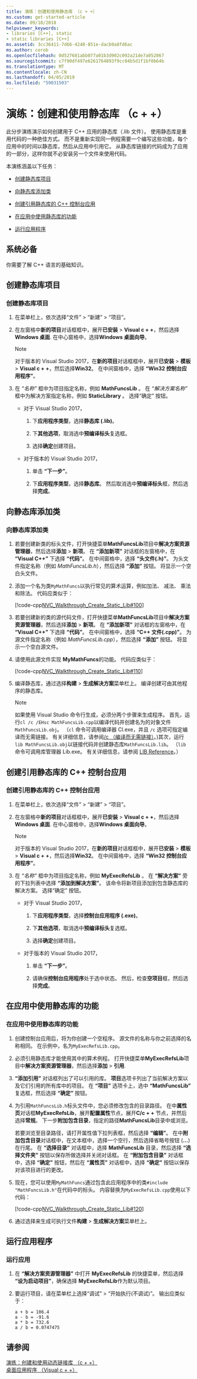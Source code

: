 ```yaml
---
title: 演练：创建和使用静态库 （c + +）
ms.custom: get-started-article
ms.date: 09/18/2018
helpviewer_keywords:
- libraries [C++], static
- static libraries [C++]
ms.assetid: 3cc36411-7d66-4240-851e-dacb9a8fd6ac
ms.author: corob
ms.openlocfilehash: 0d527681abb077a01b3d902c092a21de7a052867
ms.sourcegitcommit: c7f90df497e6261764893f9cc04b5d1f1bf0b64b
ms.translationtype: MT
ms.contentlocale: zh-CN
ms.lasthandoff: 04/05/2019
ms.locfileid: "59031503"
---
```

# <a name="walkthrough-creating-and-using-a-static-library-c"></a>演练：创建和使用静态库 （c + +）

此分步演练演示如何创建用于 C++ 应用的静态库（.lib 文件）。 使用静态库是重用代码的一种绝佳方式。 而不是重新实现同一例程需要一个编写这些功能，每个应用中的时间以静态库，然后从应用中引用它。 从静态库链接的代码成为了应用的一部分，这样你就不必安装另一个文件来使用代码。

本演练涵盖以下任务：

- [创建静态库项目](#CreateLibProject)

- [向静态库添加类](#AddClassToLib)

- [创建引用静态库的 C++ 控制台应用](#CreateAppToRefTheLib)

- [在应用中使用静态库的功能](#UseLibInApp)

- [运行应用程序](#RunApp)

## <a name="prerequisites"></a>系统必备

你需要了解 C++ 语言的基础知识。

##  <a name="CreateLibProject"></a> 创建静态库项目

### <a name="to-create-a-static-library-project"></a>创建静态库项目

1. 在菜单栏上，依次选择“文件” > “新建” > “项目”。

1. 在左窗格中**新的项目**对话框框中，展开**已安装** > **Visual c + +**，然后选择**Windows 桌面**. 在中心窗格中，选择**Windows 桌面向导**。

   > [!NOTE]
   > 对于版本的 Visual Studio 2017，在**新的项目**对话框框中，展开**已安装** > **模板** >  **Visual c + +**，然后选择**Win32**。 在中间窗格中，选择 **“Win32 控制台应用程序”**。

1. 在 *“名称”* 框中为项目指定名称，例如 **MathFuncsLib** 。 在 *“解决方案名称”* 框中为解决方案指定名称，例如 **StaticLibrary** 。 选择“确定”  按钮。

    - 对于 Visual Studio 2017，

        1. 下**应用程序类型**，选择**静态库 (.lib)**。

        1. 下**其他选项**，取消选中**预编译标头**复选框。

        1. 选择**确定**创建项目。

    - 对于版本的 Visual Studio 2017，

        1. 单击 **“下一步”**。

        1. 下**应用程序类型**，选择**静态库**。 然后取消选中**预编译标头**框，然后选择**完成**。

##  <a name="AddClassToLib"></a> 向静态库添加类

### <a name="to-add-a-class-to-the-static-library"></a>向静态库添加类

1. 若要创建新类的标头文件，打开快捷菜单**MathFuncsLib**项目中**解决方案资源管理器**，然后选择**添加** >  **新项**。 在 **“添加新项”** 对话框的左窗格中，在 **“Visual C++”** 下选择 **“代码”**。 在中间窗格中，选择 **“头文件(.h)”**。 为头文件指定名称（例如 *MathFuncsLib.h*），然后选择 **“添加”** 按钮。 将显示一个空白头文件。

1. 添加一个名为类`MyMathFuncs`以执行常见的算术运算，例如加法、 减法、 乘法和除法。 代码应类似于：

   [!code-cpp[NVC_Walkthrough_Create_Static_Lib#100](../windows/codesnippet/CPP/walkthrough-creating-and-using-a-static-library-cpp_1.h)]

1. 若要创建新的类的源代码文件，打开快捷菜单**MathFuncsLib**项目中**解决方案资源管理器**，然后选择**添加** >  **新项**。 在 **“添加新项”** 对话框的左窗格中，在 **“Visual C++”** 下选择 **“代码”**。 在中间窗格中，选择 **“C++ 文件(.cpp)”**。 为源文件指定名称（例如 *MathFuncsLib.cpp*），然后选择 **“添加”** 按钮。 将显示一个空白源文件。

1. 请使用此源文件实现 **MyMathFuncs**的功能。 代码应类似于：

   [!code-cpp[NVC_Walkthrough_Create_Static_Lib#110](../windows/codesnippet/CPP/walkthrough-creating-and-using-a-static-library-cpp_2.cpp)]

1. 编译静态库，通过选择**构建** > **生成解决方案**菜单栏上。 编译创建可由其他程序的静态库。

   > [!NOTE]
   > 如果使用 Visual Studio 命令行生成，必须分两个步骤来生成程序。 首先，运行`cl /c /EHsc MathFuncsLib.cpp`以编译代码并创建名为的对象文件`MathFuncsLib.obj`。 （`cl` 命令可调用编译器 Cl.exe，并且 `/c` 选项可指定编译而无需链接。 有关详细信息，请参阅[/c （编译而无需链接）](../build/reference/c-compile-without-linking.md)。)其次，运行`lib MathFuncsLib.obj`以链接代码并创建静态库`MathFuncsLib.lib`。 （`lib` 命令可调用库管理器 Lib.exe。 有关详细信息，请参阅 [LIB Reference](../build/reference/lib-reference.md)。）

##  <a name="CreateAppToRefTheLib"></a> 创建引用静态库的 C++ 控制台应用

### <a name="to-create-a-c-console-app-that-references-the-static-library"></a>创建引用静态库的 C++ 控制台应用

1. 在菜单栏上，依次选择“文件” > “新建” > “项目”。

1. 在左窗格中**新的项目**对话框框中，展开**已安装** > **Visual c + +**，然后选择**Windows 桌面**. 在中心窗格中，选择**Windows 桌面向导**。

   > [!NOTE]
   > 对于版本的 Visual Studio 2017，在**新的项目**对话框框中，展开**已安装** > **模板** >  **Visual c + +**，然后选择**Win32**。 在中间窗格中，选择 **“Win32 控制台应用程序”**。

1. 在 *“名称”* 框中为项目指定名称，例如 **MyExecRefsLib** 。 在 **“解决方案”** 旁的下拉列表中选择 **“添加到解决方案”**。 该命令将新项目添加到包含静态库的解决方案。 选择“确定”  按钮。

    - 对于 Visual Studio 2017，

        1. 下**应用程序类型**，选择**控制台应用程序 (.exe)**。

        1. 下**其他选项**，取消选中**预编译标头**复选框。

        1. 选择**确定**创建项目。

    - 对于版本的 Visual Studio 2017，

        1. 单击 **“下一步”**。

        1. 请确保**控制台应用程序**处于选中状态。 然后，检查**空项目**框，然后选择**完成**。

##  <a name="UseLibInApp"></a> 在应用中使用静态库的功能

### <a name="to-use-the-functionality-from-the-static-library-in-the-app"></a>在应用中使用静态库的功能

1. 创建控制台应用后，将为你创建一个空程序。 源文件的名称与你之前选择的名称相同。 在示例中，名为`MyExecRefsLib.cpp`。

1. 必须引用静态库才能使用其中的算术例程。 打开快捷菜单**MyExecRefsLib**项目中**解决方案资源管理器**，然后选择**添加** > **引用**.

1. **“添加引用”** 对话框列出了可以引用的库。 **项目**选项卡列出了当前解决方案以及它们引用的所有库中的项目。 在 **“项目”** 选项卡上，选中 **“MathFuncsLib”** 复选框，然后选择 **“确定”** 按钮。

1. 为引用`MathFuncsLib.h`标头文件中，您必须修改包含的目录路径。 在中**属性页**对话框**MyExecRefsLib**，展开**配置属性**节点，展开**C/c + +** 节点，并然后选择**常规**。 下一步**附加包含目录**，指定的路径**MathFuncsLib**目录中或浏览。

   若要浏览至目录路径，请打开属性值下拉列表框，然后选择 **“编辑”**。 在中**附加包含目录**对话框中，在文本框中，选择一个空行，然后选择省略号按钮 (**...**) 在行尾。 在 **“选择目录”** 对话框中，选择 **MathFuncsLib** 目录，然后选择 **“选择文件夹”** 按钮以保存所做选择并关闭对话框。 在 **“附加包含目录”** 对话框中，选择 **“确定”** 按钮，然后在 **“属性页”** 对话框中，选择 **“确定”** 按钮以保存对该项目进行的更改。

1. 现在，您可以使用`MyMathFuncs`通过包含此应用程序中的类`#include "MathFuncsLib.h"`在代码中的标头。 内容替换为`MyExecRefsLib.cpp`使用以下代码：

   [!code-cpp[NVC_Walkthrough_Create_Static_Lib#120](../windows/codesnippet/CPP/walkthrough-creating-and-using-a-static-library-cpp_3.cpp)]

1. 通过选择来生成可执行文件**构建** > **生成解决方案**菜单栏上。

##  <a name="RunApp"></a> 运行应用程序

### <a name="to-run-the-app"></a>运行应用

1. 在 **“解决方案资源管理器”** 中打开 **MyExecRefsLib** 的快捷菜单，然后选择 **“设为启动项目”**，确保选择 **MyExecRefsLib**作为默认项目。

1. 要运行项目，请在菜单栏上选择“调试” > “开始执行(不调试)”。 输出应类似于：

    ```Output
    a + b = 106.4
    a - b = -91.6
    a * b = 732.6
    a / b = 0.0747475
    ```

## <a name="see-also"></a>请参阅

[演练：创建和使用动态链接库 （c + +）](../build/walkthrough-creating-and-using-a-dynamic-link-library-cpp.md)<br/>
[桌面应用程序 （Visual c + +）](../windows/desktop-applications-visual-cpp.md)<br/>
